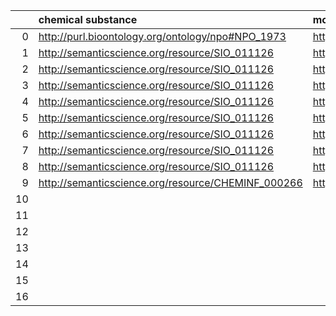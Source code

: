 |    | chemical substance                                 | molecular entity                                     | material entity                                            | nanomaterial                               | nanoparticle                               |
|---:|:---------------------------------------------------|:-----------------------------------------------------|:-----------------------------------------------------------|:-------------------------------------------|:-------------------------------------------|
|  0 | http://purl.bioontology.org/ontology/npo#NPO_1973  | http://purl.org/obo/owl/CHEBI#CHEBI_23367            | http://purl.obolibrary.org/obo/BFO_0000141#material_entity | http://purl.obolibrary.org/obo/NCIT_C62371 | http://purl.obolibrary.org/obo/CHEBI_50803 |
|  1 | http://semanticscience.org/resource/SIO_011126     | http://purl.org/obo/owl/CHEBI#CHEBI_23367            | http://purl.bioontology.org/ontology/npo#NPO_672           |                                            | http://purl.obolibrary.org/obo/CHEBI_50803 |
|  2 | http://semanticscience.org/resource/SIO_011126     | http://purl.org/obo/owl/CHEBI#CHEBI_23367            | http://purl.obolibrary.org/obo/SIO_000004                  |                                            | http://purl.obolibrary.org/obo/CHEBI_50803 |
|  3 | http://semanticscience.org/resource/SIO_011126     | http://scai.fraunhofer.de/NDDUO#Molecular_entities   | http://www.bioassayontology.org/bao#BAO_0003116            |                                            | http://purl.obolibrary.org/obo/CHEBI_50803 |
|  4 | http://semanticscience.org/resource/SIO_011126     | http://scai.fraunhofer.de/NDDUO#Molecular_entities   | http://www.bioassayontology.org/bao#BAO_0003116            |                                            | http://purl.obolibrary.org/obo/CHEBI_50803 |
|  5 | http://semanticscience.org/resource/SIO_011126     | http://www.bioassayontology.org/bao#BAO_0003043      | http://www.bioassayontology.org/bao#BAO_0003116            |                                            | http://purl.obolibrary.org/obo/CHEBI_50803 |
|  6 | http://semanticscience.org/resource/SIO_011126     | http://www.bioassayontology.org/bao#BAO_0003043      | http://semanticscience.org/resource/SIO_000004             |                                            | http://purl.obolibrary.org/obo/CHEBI_50803 |
|  7 | http://semanticscience.org/resource/SIO_011126     | http://www.bioassayontology.org/bao#BAO_0003043      | http://semanticscience.org/resource/SIO_000004             |                                            | http://purl.obolibrary.org/obo/CHEBI_50803 |
|  8 | http://semanticscience.org/resource/SIO_011126     | http://www.bootstrep.eu/ontology/GRO#MolecularEntity | http://semanticscience.org/resource/SIO_000004             |                                            | http://purl.obolibrary.org/obo/CHEBI_50803 |
|  9 | http://semanticscience.org/resource/CHEMINF_000266 | http://www.bootstrep.eu/ontology/GRO#MolecularEntity | http://semanticscience.org/resource/SIO_000004             |                                            | http://purl.obolibrary.org/obo/CHEBI_50803 |
| 10 |                                                    |                                                      | http://semanticscience.org/resource/SIO_000004             |                                            | http://purl.obolibrary.org/obo/CHEBI_50803 |
| 11 |                                                    |                                                      | http://semanticscience.org/resource/SIO_000004             |                                            | http://purl.obolibrary.org/obo/NCIT_C62308 |
| 12 |                                                    |                                                      | http://semanticscience.org/resource/SIO_000004             |                                            |                                            |
| 13 |                                                    |                                                      | http://semanticscience.org/resource/SIO_000004             |                                            |                                            |
| 14 |                                                    |                                                      | http://semanticscience.org/resource/SIO_000004             |                                            |                                            |
| 15 |                                                    |                                                      | http://semanticscience.org/resource/SIO_000004             |                                            |                                            |
| 16 |                                                    |                                                      | http://semanticscience.org/resource/SIO_000004             |                                            |                                            |
